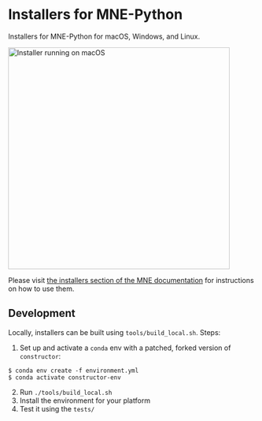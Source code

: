 # Installers for MNE-Python

Installers for MNE-Python for macOS, Windows, and Linux.

<img src="https://mne.tools/dev/_static/mne_installer_macOS.png" alt="Installer running on macOS" width="450px">

Please visit [the installers section of the MNE documentation](https://mne.tools/dev/install/installers.html) for instructions on how to use them.

## Development

Locally, installers can be built using `tools/build_local.sh`. Steps:

1. Set up and activate a `conda` env with a patched, forked version of `constructor`:
  ```console
  $ conda env create -f environment.yml
  $ conda activate constructor-env
  ```
2. Run `./tools/build_local.sh`
3. Install the environment for your platform
4. Test it using the `tests/`
